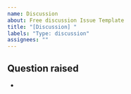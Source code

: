```yaml
---
name: Discussion
about: Free discussion Issue Template
title: "[Discussion] "
labels: "Type: discussion"
assignees: ""
---
```


## Question raised

-

